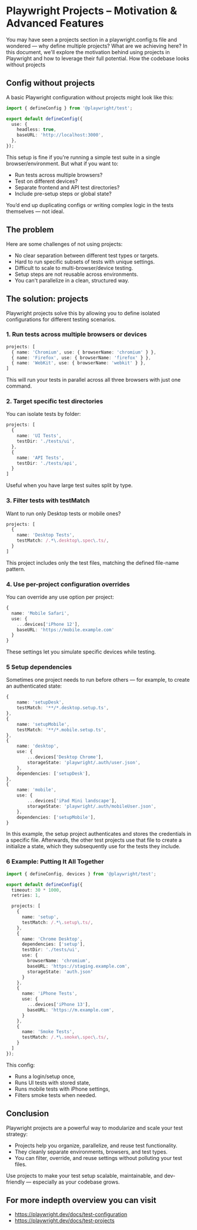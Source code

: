 # Playwright Projects – Motivation & Advanced Features

You may have seen a projects section in a playwright.config.ts file and wondered — why define multiple projects? 
What are we achieving here? In this document, we'll explore the motivation behind using projects in Playwright and how 
to leverage their full potential. How the codebase looks without projects

## Config without projects

A basic Playwright configuration without projects might look like this:

```typescript 
import { defineConfig } from '@playwright/test';

export default defineConfig({
  use: {
    headless: true,
    baseURL: 'http://localhost:3000',
  },
});
```
This setup is fine if you're running a simple test suite in a single browser/environment. But what if you want to:

* Run tests across multiple browsers?
* Test on different devices?
* Separate frontend and API test directories?
* Include pre-setup steps or global state?

You’d end up duplicating configs or writing complex logic in the tests themselves — not ideal.

## The problem

Here are some challenges of not using projects:
* No clear separation between different test types or targets.
* Hard to run specific subsets of tests with unique settings.
* Difficult to scale to multi-browser/device testing.
* Setup steps are not reusable across environments.
* You can't parallelize in a clean, structured way.

## The solution: projects

Playwright projects solve this by allowing you to define isolated configurations for different testing scenarios.

### 1. Run tests across multiple browsers or devices

```Typescript
projects: [
  { name: 'Chromium', use: { browserName: 'chromium' } },
  { name: 'Firefox', use: { browserName: 'firefox' } },
  { name: 'WebKit', use: { browserName: 'webkit' } },
]
```
This will run your tests in parallel across all three browsers with just one command.

### 2. Target specific test directories

You can isolate tests by folder:
```Typescript
projects: [
  {
    name: 'UI Tests',
    testDir: './tests/ui',
  },
  {
    name: 'API Tests',
    testDir: './tests/api',
  }
]
```
Useful when you have large test suites split by type.

### 3. Filter tests with testMatch

Want to run only Desktop tests or mobile ones?

```Typescript
projects: [
  {
    name: 'Desktop Tests',
    testMatch: /.*\.desktop\.spec\.ts/,
  }
]
```

This project includes only the test files, matching the defined file-name pattern.

### 4. Use per-project configuration overrides

You can override any use option per project:
```Typescript
{
  name: 'Mobile Safari',
  use: {
    ...devices['iPhone 12'],
    baseURL: 'https://mobile.example.com'
  }
}
```
These settings let you simulate specific devices while testing.

### 5 Setup dependencies 

Sometimes one project needs to run before others — for example, to create an authenticated state:

```Typescript
{ 
	name: 'setupDesk', 
	testMatch: '**/*.desktop.setup.ts', 
},
{ 
	name: 'setupMobile', 
	testMatch: '**/*.mobile.setup.ts', 
},
{
	name: 'desktop',
	use: {
		...devices['Desktop Chrome'],
		storageState: 'playwright/.auth/user.json',
	},
	dependencies: ['setupDesk'],
},
{
	name: 'mobile',
	use: {
		...devices['iPad Mini landscape'], 
		storageState: 'playwright/.auth/mobileUser.json', 
	},
	dependencies: ['setupMobile'],
}
```

In this example, the setup project authenticates and stores the credentials in a specific file. Afterwards, 
the other test projects use that file to create a initialize a state, which they subsequently use for the tests they include.

### 6 Example: Putting It All Together

```Typescript
import { defineConfig, devices } from '@playwright/test';

export default defineConfig({
  timeout: 30 * 1000,
  retries: 1,

  projects: [
    {
      name: 'setup',
      testMatch: /.*\.setup\.ts/,
    },
    {
      name: 'Chrome Desktop',
      dependencies: ['setup'],
      testDir: './tests/ui',
      use: {
        browserName: 'chromium',
        baseURL: 'https://staging.example.com',
        storageState: 'auth.json'
      }
    },
    {
      name: 'iPhone Tests',
      use: {
        ...devices['iPhone 13'],
        baseURL: 'https://m.example.com',
      }
    },
    {
      name: 'Smoke Tests',
      testMatch: /.*\.smoke\.spec\.ts/,
    }
  ]
});

```

This config:
* Runs a login/setup once,
* Runs UI tests with stored state,
* Runs mobile tests with iPhone settings,
* Filters smoke tests when needed.

## Conclusion

Playwright projects are a powerful way to modularize and scale your test strategy:
* Projects help you organize, parallelize, and reuse test functionality.
* They cleanly separate environments, browsers, and test types.
* You can filter, override, and reuse settings without polluting your test files.

Use projects to make your test setup scalable, maintainable, and dev-friendly — especially as your codebase grows.

## For more indepth overview you can visit 
* https://playwright.dev/docs/test-configuration
* https://playwright.dev/docs/test-projects 